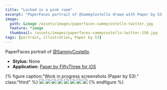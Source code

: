 ```yaml
---
title: "Locked in a pink room"
excerpt: "PaperFaces portrait of @SammyCostello drawn with Paper by 53 on an iPad."
image: 
  path: &image /assets/images/paperfaces-sammycostello-twitter.jpg 
  feature: *image
  thumbnail: /assets/images/paperfaces-sammycostello-twitter-150.jpg
tags: [portrait, illustration, Paper by 53]
---
```


PaperFaces portrait of [@SammyCostello](https://twitter.com/SammyCostello).

* **Stylus:** None
* **Application:** [Paper by FiftyThree for iOS](http://www.fiftythree.com/paper)

{% figure caption:"Work in progress screenshots (Paper by 53)." class:"third" %}
[![](/assets/images/paperfaces-sammycostello-process-1-600.jpg)](/assets/images/paperfaces-sammycostello-process-1-lg.jpg)
[![](/assets/images/paperfaces-sammycostello-process-2-600.jpg)](/assets/images/paperfaces-sammycostello-process-2-lg.jpg)
[![](/assets/images/paperfaces-sammycostello-process-3-600.jpg)](/assets/images/paperfaces-sammycostello-process-3-lg.jpg)
[![](/assets/images/paperfaces-sammycostello-process-4-600.jpg)](/assets/images/paperfaces-sammycostello-process-4-lg.jpg)
[![](/assets/images/paperfaces-sammycostello-process-5-600.jpg)](/assets/images/paperfaces-sammycostello-process-5-lg.jpg)
[![](/assets/images/paperfaces-sammycostello-process-6-600.jpg)](/assets/images/paperfaces-sammycostello-process-6-lg.jpg)
[![](/assets/images/paperfaces-sammycostello-process-7-600.jpg)](/assets/images/paperfaces-sammycostello-process-7-lg.jpg)
[![](/assets/images/paperfaces-sammycostello-process-8-600.jpg)](/assets/images/paperfaces-sammycostello-process-8-lg.jpg)
{% endfigure %}
